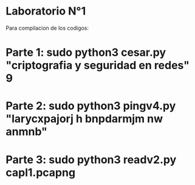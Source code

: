 # Laboratorio N°1 #
 
Para compilacion de los codigos:

# Parte 1: sudo python3 cesar.py "criptografia y seguridad en redes" 9 #
# Parte 2: sudo python3 pingv4.py "larycxpajorj h bnpdarmjm nw anmnb" #
# Parte 3: sudo python3 readv2.py capl1.pcapng #